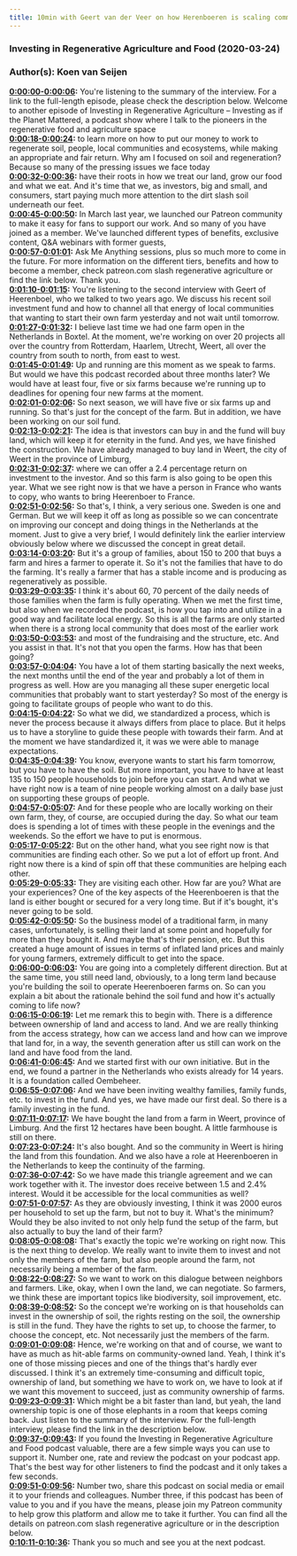 ```yaml
---
title: 10min with Geert van der Veer on how Herenboeren is scaling community owned farms in Europe
---
```

### Investing in Regenerative Agriculture and Food  (2020-03-24)  
### Author(s): Koen van Seijen  

**[0:00:00-0:00:06](https://investinginregenerativeagriculture.com/2019/09/29/geert-van-der-veer-2/#t=0:00:00):**  You're listening to the summary of the interview. For a link to the full-length episode, please check the description below.  Welcome to another episode of Investing in Regenerative Agriculture – Investing as if the Planet Mattered,  a podcast show where I talk to the pioneers in the regenerative food and agriculture space  
**[0:00:18-0:00:24](https://investinginregenerativeagriculture.com/2019/09/29/geert-van-der-veer-2/#t=0:00:18):**  to learn more on how to put our money to work to regenerate soil, people, local communities and ecosystems,  while making an appropriate and fair return.  Why am I focused on soil and regeneration? Because so many of the pressing issues we face today  
**[0:00:32-0:00:36](https://investinginregenerativeagriculture.com/2019/09/29/geert-van-der-veer-2/#t=0:00:32):**  have their roots in how we treat our land, grow our food and what we eat.  And it's time that we, as investors, big and small, and consumers,  start paying much more attention to the dirt slash soil underneath our feet.  
**[0:00:45-0:00:50](https://investinginregenerativeagriculture.com/2019/09/29/geert-van-der-veer-2/#t=0:00:45):**  In March last year, we launched our Patreon community to make it easy for fans to support our work.  And so many of you have joined as a member.  We've launched different types of benefits, exclusive content, Q&A webinars with former guests,  
**[0:00:57-0:01:01](https://investinginregenerativeagriculture.com/2019/09/29/geert-van-der-veer-2/#t=0:00:57):**  Ask Me Anything sessions, plus so much more to come in the future.  For more information on the different tiers, benefits and how to become a member,  check patreon.com slash regenerative agriculture or find the link below. Thank you.  
**[0:01:10-0:01:15](https://investinginregenerativeagriculture.com/2019/09/29/geert-van-der-veer-2/#t=0:01:10):**  You're listening to the second interview with Geert of Heerenboel, who we talked to two years ago.  We discuss his recent soil investment fund and how to channel all that energy of local communities  that wanting to start their own farm yesterday and not wait until tomorrow.  
**[0:01:27-0:01:32](https://investinginregenerativeagriculture.com/2019/09/29/geert-van-der-veer-2/#t=0:01:27):**  I believe last time we had one farm open in the Netherlands in Boxtel.  At the moment, we're working on over 20 projects all over the country from Rotterdam, Haarlem, Utrecht, Weert,  all over the country from south to north, from east to west.  
**[0:01:45-0:01:49](https://investinginregenerativeagriculture.com/2019/09/29/geert-van-der-veer-2/#t=0:01:45):**  Up and running are this moment as we speak to farms.  But would we have this podcast recorded about three months later?  We would have at least four, five or six farms because we're running up to deadlines for opening four new farms at the moment.  
**[0:02:01-0:02:06](https://investinginregenerativeagriculture.com/2019/09/29/geert-van-der-veer-2/#t=0:02:01):**  So next season, we will have five or six farms up and running.  So that's just for the concept of the farm.  But in addition, we have been working on our soil fund.  
**[0:02:13-0:02:21](https://investinginregenerativeagriculture.com/2019/09/29/geert-van-der-veer-2/#t=0:02:13):**  The idea is that investors can buy in and the fund will buy land, which will keep it for eternity in the fund.  And yes, we have finished the construction.  We have already managed to buy land in Weert, the city of Weert in the province of Limburg,  
**[0:02:31-0:02:37](https://investinginregenerativeagriculture.com/2019/09/29/geert-van-der-veer-2/#t=0:02:31):**  where we can offer a 2.4 percentage return on investment to the investor.  And so this farm is also going to be open this year.  What we see right now is that we have a person in France who wants to copy, who wants to bring Heerenboer to France.  
**[0:02:51-0:02:56](https://investinginregenerativeagriculture.com/2019/09/29/geert-van-der-veer-2/#t=0:02:51):**  So that's, I think, a very serious one. Sweden is one and German.  But we will keep it off as long as possible so we can concentrate on improving our concept and doing things in the Netherlands at the moment.  Just to give a very brief, I would definitely link the earlier interview obviously below where we discussed the concept in great detail.  
**[0:03:14-0:03:20](https://investinginregenerativeagriculture.com/2019/09/29/geert-van-der-veer-2/#t=0:03:14):**  But it's a group of families, about 150 to 200 that buys a farm and hires a farmer to operate it.  So it's not the families that have to do the farming.  It's really a farmer that has a stable income and is producing as regeneratively as possible.  
**[0:03:29-0:03:35](https://investinginregenerativeagriculture.com/2019/09/29/geert-van-der-veer-2/#t=0:03:29):**  I think it's about 60, 70 percent of the daily needs of those families when the farm is fully operating.  When we met the first time, but also when we recorded the podcast, is how you tap into and utilize in a good way and facilitate local energy.  So this is all the farms are only started when there is a strong local community that does most of the earlier work  
**[0:03:50-0:03:53](https://investinginregenerativeagriculture.com/2019/09/29/geert-van-der-veer-2/#t=0:03:50):**  and most of the fundraising and the structure, etc.  And you assist in that. It's not that you open the farms.  How has that been going?  
**[0:03:57-0:04:04](https://investinginregenerativeagriculture.com/2019/09/29/geert-van-der-veer-2/#t=0:03:57):**  You have a lot of them starting basically the next weeks, the next months until the end of the year and probably a lot of them in progress as well.  How are you managing all these super energetic local communities that probably want to start yesterday?  So most of the energy is going to facilitate groups of people who want to do this.  
**[0:04:15-0:04:22](https://investinginregenerativeagriculture.com/2019/09/29/geert-van-der-veer-2/#t=0:04:15):**  So what we did, we standardized a process, which is never the process because it always differs from place to place.  But it helps us to have a storyline to guide these people with towards their farm.  And at the moment we have standardized it, it was we were able to manage expectations.  
**[0:04:35-0:04:39](https://investinginregenerativeagriculture.com/2019/09/29/geert-van-der-veer-2/#t=0:04:35):**  You know, everyone wants to start his farm tomorrow, but you have to have the soil.  But more important, you have to have at least 135 to 150 people households to join before you can start.  And what we have right now is a team of nine people working almost on a daily base just on supporting these groups of people.  
**[0:04:57-0:05:07](https://investinginregenerativeagriculture.com/2019/09/29/geert-van-der-veer-2/#t=0:04:57):**  And for these people who are locally working on their own farm, they, of course, are occupied during the day.  So what our team does is spending a lot of times with these people in the evenings and the weekends.  So the effort we have to put is enormous.  
**[0:05:17-0:05:22](https://investinginregenerativeagriculture.com/2019/09/29/geert-van-der-veer-2/#t=0:05:17):**  But on the other hand, what you see right now is that communities are finding each other.  So we put a lot of effort up front.  And right now there is a kind of spin off that these communities are helping each other.  
**[0:05:29-0:05:33](https://investinginregenerativeagriculture.com/2019/09/29/geert-van-der-veer-2/#t=0:05:29):**  They are visiting each other. How far are you? What are your experiences?  One of the key aspects of the Heerenboeren is that the land is either bought or secured for a very long time.  But if it's bought, it's never going to be sold.  
**[0:05:42-0:05:50](https://investinginregenerativeagriculture.com/2019/09/29/geert-van-der-veer-2/#t=0:05:42):**  So the business model of a traditional farm, in many cases, unfortunately, is selling their land at some point and hopefully for more than they bought it.  And maybe that's their pension, etc.  But this created a huge amount of issues in terms of inflated land prices and mainly for young farmers, extremely difficult to get into the space.  
**[0:06:00-0:06:03](https://investinginregenerativeagriculture.com/2019/09/29/geert-van-der-veer-2/#t=0:06:00):**  You are going into a completely different direction.  But at the same time, you still need land, obviously, to a long term land because you're building the soil to operate Heerenboeren farms on.  So can you explain a bit about the rationale behind the soil fund and how it's actually coming to life now?  
**[0:06:15-0:06:19](https://investinginregenerativeagriculture.com/2019/09/29/geert-van-der-veer-2/#t=0:06:15):**  Let me remark this to begin with.  There is a difference between ownership of land and access to land.  And we are really thinking from the access strategy, how can we access land and how can we improve that land for, in a way, the seventh generation after us still can work on the land and have food from the land.  
**[0:06:41-0:06:45](https://investinginregenerativeagriculture.com/2019/09/29/geert-van-der-veer-2/#t=0:06:41):**  And we started first with our own initiative.  But in the end, we found a partner in the Netherlands who exists already for 14 years.  It is a foundation called Oembeheer.  
**[0:06:55-0:07:06](https://investinginregenerativeagriculture.com/2019/09/29/geert-van-der-veer-2/#t=0:06:55):**  And we have been inviting wealthy families, family funds, etc. to invest in the fund.  And yes, we have made our first deal.  So there is a family investing in the fund.  
**[0:07:11-0:07:17](https://investinginregenerativeagriculture.com/2019/09/29/geert-van-der-veer-2/#t=0:07:11):**  We have bought the land from a farm in Weert, province of Limburg.  And the first 12 hectares have been bought.  A little farmhouse is still on there.  
**[0:07:23-0:07:24](https://investinginregenerativeagriculture.com/2019/09/29/geert-van-der-veer-2/#t=0:07:23):**  It's also bought.  And so the community in Weert is hiring the land from this foundation.  And we also have a role at Heerenboeren in the Netherlands to keep the continuity of the farming.  
**[0:07:36-0:07:42](https://investinginregenerativeagriculture.com/2019/09/29/geert-van-der-veer-2/#t=0:07:36):**  So we have made this triangle agreement and we can work together with it.  The investor does receive between 1.5 and 2.4% interest.  Would it be accessible for the local communities as well?  
**[0:07:51-0:07:57](https://investinginregenerativeagriculture.com/2019/09/29/geert-van-der-veer-2/#t=0:07:51):**  As they are obviously investing, I think it was 2000 euros per household to set up the farm, but not to buy it.  What's the minimum?  Would they be also invited to not only help fund the setup of the farm, but also actually to buy the land of their farm?  
**[0:08:05-0:08:08](https://investinginregenerativeagriculture.com/2019/09/29/geert-van-der-veer-2/#t=0:08:05):**  That's exactly the topic we're working on right now.  This is the next thing to develop.  We really want to invite them to invest and not only the members of the farm, but also people around the farm, not necessarily being a member of the farm.  
**[0:08:22-0:08:27](https://investinginregenerativeagriculture.com/2019/09/29/geert-van-der-veer-2/#t=0:08:22):**  So we want to work on this dialogue between neighbors and farmers.  Like, okay, when I own the land, we can negotiate.  So farmers, we think these are important topics like biodiversity, soil improvement, etc.  
**[0:08:39-0:08:52](https://investinginregenerativeagriculture.com/2019/09/29/geert-van-der-veer-2/#t=0:08:39):**  So the concept we're working on is that households can invest in the ownership of soil, the rights resting on the soil, the ownership is still in the fund.  They have the rights to set up, to choose the farmer, to choose the concept, etc.  Not necessarily just the members of the farm.  
**[0:09:01-0:09:08](https://investinginregenerativeagriculture.com/2019/09/29/geert-van-der-veer-2/#t=0:09:01):**  Hence, we're working on that and of course, we want to have as much as hit-able farms on community-owned land.  Yeah, I think it's one of those missing pieces and one of the things that's hardly ever discussed.  I think it's an extremely time-consuming and difficult topic, ownership of land, but something we have to work on, we have to look at if we want this movement to succeed, just as community ownership of farms.  
**[0:09:23-0:09:31](https://investinginregenerativeagriculture.com/2019/09/29/geert-van-der-veer-2/#t=0:09:23):**  Which might be a bit faster than land, but yeah, the land ownership topic is one of those elephants in a room that keeps coming back.  Just listen to the summary of the interview.  For the full-length interview, please find the link in the description below.  
**[0:09:37-0:09:43](https://investinginregenerativeagriculture.com/2019/09/29/geert-van-der-veer-2/#t=0:09:37):**  If you found the Investing in Regenerative Agriculture and Food podcast valuable, there are a few simple ways you can use to support it.  Number one, rate and review the podcast on your podcast app.  That's the best way for other listeners to find the podcast and it only takes a few seconds.  
**[0:09:51-0:09:56](https://investinginregenerativeagriculture.com/2019/09/29/geert-van-der-veer-2/#t=0:09:51):**  Number two, share this podcast on social media or email it to your friends and colleagues.  Number three, if this podcast has been of value to you and if you have the means, please join my Patreon community to help grow this platform and allow me to take it further.  You can find all the details on patreon.com slash regenerative agriculture or in the description below.  
**[0:10:11-0:10:36](https://investinginregenerativeagriculture.com/2019/09/29/geert-van-der-veer-2/#t=0:10:11):**  Thank you so much and see you at the next podcast.  